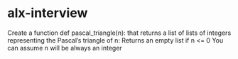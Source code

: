 # alx-interview
Create a function def pascal_triangle(n): that returns a list of lists of integers representing the Pascal’s triangle of n:  Returns an empty list if n &lt;= 0 You can assume n will be always an integer
